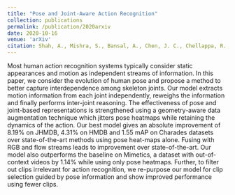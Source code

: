 ```yaml
---
title: "Pose and Joint-Aware Action Recognition"
collection: publications
permalink: /publication/2020arxiv
date: 2020-10-16
venue: 'arXiv'
citation: Shah, A., Mishra, S., Bansal, A., Chen, J. C., Chellappa, R., & Shrivastava, A. (2020). Pose And Joint-Aware Action Recognition. arXiv preprint arXiv:2010.08164.
---
```

Most human action recognition systems typically consider static appearances and motion as independent streams of information. In this paper, we consider the evolution of human pose and propose a method to better capture interdependence among skeleton joints. Our model extracts motion information from each joint independently, reweighs the information and finally performs inter-joint reasoning. The effectiveness of pose and joint-based representations is strengthened using a geometry-aware data augmentation technique which jitters pose heatmaps while retaining the dynamics of the action. Our best model gives an absolute improvement of 8.19% on JHMDB, 4.31% on HMDB and 1.55 mAP on Charades datasets over state-of-the-art methods using pose heat-maps alone. Fusing with RGB and flow streams leads to improvement over state-of-the-art. Our model also outperforms the baseline on Mimetics, a dataset with out-of-context videos by 1.14% while using only pose heatmaps. Further, to filter out clips irrelevant for action recognition, we re-purpose our model for clip selection guided by pose information and show improved performance using fewer clips.
